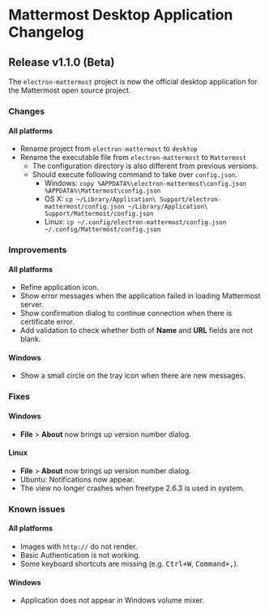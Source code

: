 # Mattermost Desktop Application Changelog

## Release v1.1.0 (Beta)

The `electron-mattermost` project is now the official desktop application for the Mattermost open source project.


### Changes

#### All platforms

- Rename project from `electron-mattermost` to  `desktop`
- Rename the executable file from `electron-mattermost` to `Mattermost`
  - The configuration directory is also different from previous versions.
  - Should execute following command to take over `config.json`.
    - Windows: `copy %APPDATA%\electron-mattermost\config.json %APPDATA%\Mattermost\config.json`
    - OS X: `cp ~/Library/Application\ Support/electron-mattermost/config.json ~/Library/Application\ Support/Mattermost/config.json`
    - Linux: `cp ~/.config/electron-mattermost/config.json ~/.config/Mattermost/config.json`


### Improvements

#### All platforms
- Refine application icon.
- Show error messages when the application failed in loading Mattermost server.
- Show confirmation dialog to continue connection when there is certificate error.
- Add validation to check whether both of **Name** and **URL** fields are not blank.

#### Windows
- Show a small circle on the tray icon when there are new messages.


### Fixes

#### Windows
- **File** > **About** now brings up version number dialog.

#### Linux
- **File** > **About** now brings up version number dialog.
- Ubuntu: Notifications now appear. 
- The view no longer crashes when freetype 2.6.3 is used in system.


### Known issues

#### All platforms
- Images with `http://` do not render.
- Basic Authentication is not working.
- Some keyboard shortcuts are missing (e.g. <kbd>Ctrl+W</kbd>, <kbd>Command+,</kbd>).

#### Windows
- Application does not appear in Windows volume mixer.
